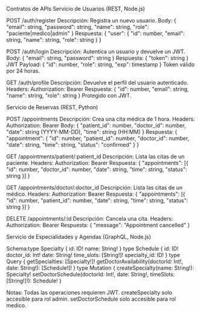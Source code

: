 Contratos de APIs
Servicio de Usuarios (REST, Node.js)

POST /auth/register
Descripción: Registra un nuevo usuario.
Body: { "email": string, "password": string, "name": string, "role": "paciente|medico|admin" }
Respuesta: { "user": { "id": number, "email": string, "name": string, "role": string } }


POST /auth/login
Descripción: Autentica un usuario y devuelve un JWT.
Body: { "email": string, "password": string }
Respuesta: { "token": string }
JWT Payload: { "id": number, "role": string, "exp": timestamp }
Token válido por 24 horas.


GET /auth/profile
Descripción: Devuelve el perfil del usuario autenticado.
Headers: Authorization: Bearer <token>
Respuesta: { "id": number, "email": string, "name": string, "role": string }
Protegido con JWT.



Servicio de Reservas (REST, Python)

POST /appointments
Descripción: Crea una cita médica de 1 hora.
Headers: Authorization: Bearer <token>
Body: { "patient_id": number, "doctor_id": number, "date": string (YYYY-MM-DD), "time": string (HH:MM) }
Respuesta: { "appointment": { "id": number, "patient_id": number, "doctor_id": number, "date": string, "time": string, "status": "confirmed" } }


GET /appointments/patient/:patient_id
Descripción: Lista las citas de un paciente.
Headers: Authorization: Bearer <token>
Respuesta: { "appointments": [{ "id": number, "doctor_id": number, "date": string, "time": string, "status": string }] }


GET /appointments/doctor/:doctor_id
Descripción: Lista las citas de un médico.
Headers: Authorization: Bearer <token>
Respuesta: { "appointments": [{ "id": number, "patient_id": number, "date": string, "time": string, "status": string }] }


DELETE /appointments/:id
Descripción: Cancela una cita.
Headers: Authorization: Bearer <token>
Respuesta: { "message": "Appointment cancelled" }



Servicio de Especialidades y Agendas (GraphQL, Node.js)

Schema:type Specialty {
  id: ID!
  name: String!
}
type Schedule {
  id: ID!
  doctor_id: Int!
  date: String!
  time_slots: [String!]!
  specialty_id: ID!
}
type Query {
  getSpecialties: [Specialty!]!
  getDoctorAvailability(doctorId: Int!, date: String!): [Schedule!]!
}
type Mutation {
  createSpecialty(name: String!): Specialty!
  setDoctorSchedule(doctorId: Int!, date: String!, timeSlots: [String!]!): Schedule!
}


Notas:
Todas las operaciones requieren JWT.
createSpecialty solo accesible para rol admin.
setDoctorSchedule solo accesible para rol medico.



